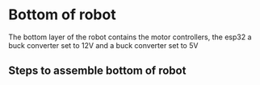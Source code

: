 # Bottom of robot
The bottom layer of the robot contains the motor controllers, the esp32 a buck converter set to 12V and a buck converter set to 5V

## Steps to assemble bottom of robot








